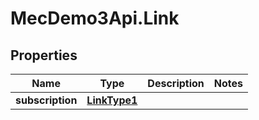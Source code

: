 # MecDemo3Api.Link

## Properties
Name | Type | Description | Notes
------------ | ------------- | ------------- | -------------
**subscription** | [**LinkType1**](LinkType1.md) |  | 



